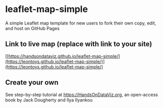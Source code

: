 # leaflet-map-simple
A simple Leaflet map template for new users to fork their own copy, edit, and host on GitHub Pages

## Link to live map (replace with link to your site)
[[https://handsondataviz.github.io/leaflet-map-simple/](https://leontoys.github.io/leaflet-map-simple/)](https://leontoys.github.io/leaflet-map-simple/)

## Create your own
See step-by-step tutorial at https://HandsOnDataViz.org, an open-access book by Jack Dougherty and Ilya Ilyankou
